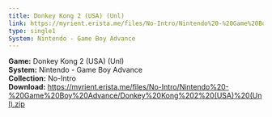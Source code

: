 ```yaml
---
title: Donkey Kong 2 (USA) (Unl)
link: https://myrient.erista.me/files/No-Intro/Nintendo%20-%20Game%20Boy%20Advance/Donkey%20Kong%202%20(USA)%20(Unl).zip
type: single1
System: Nintendo - Game Boy Advance
---
```

<b>Game:</b> Donkey Kong 2 (USA) (Unl)<br>
<b>System:</b> Nintendo - Game Boy Advance<br>
<b>Collection:</b> No-Intro<br>
<b>Download:</b> https://myrient.erista.me/files/No-Intro/Nintendo%20-%20Game%20Boy%20Advance/Donkey%20Kong%202%20(USA)%20(Unl).zip
